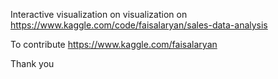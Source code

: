 Interactive visualization on visualization on https://www.kaggle.com/code/faisalaryan/sales-data-analysis

To contribute https://www.kaggle.com/faisalaryan

Thank you
